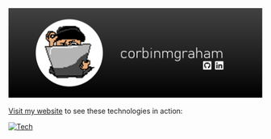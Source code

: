 [![Profile Image](github-logo.png)]()

[Visit my website](https://corbinmgraham.github.io/) to see these technologies in action:

[![Tech](https://skillicons.dev/icons?i=py,tensorflow,pytorch,cpp,cs,c,js,java,aws,r,mysql,react,androidstudio,figma&theme=dark)](https://skillicons.dev)

<!--
## Secret Section

Here's just a little more about me that was a lot too much for my page!

# Hello 👋

> My name is **Corbin Graham** and I am a **Junior studying Computer Science at Iowa State University**.
I enjoy learning new skills and finding ways to apply them.
Currently, I'm learning about language and image processing using machine learning.

> 🔭 Projects I'm currently developing: [Text.](https://github.com/corbinmgraham/text), [DiMG](https://github.com/corbinmgraham/DiMG).

Visit my website [Corbin.ML](https://corbinmgraham.github.io/) to see more about what I've been working on.

### Technologies I'm Using

[![Tech](https://skillicons.dev/icons?i=py,tensorflow,pytorch,cpp,cs,c,js,java&theme=dark)](https://skillicons.dev)

### Technologies I've Used

These are a few of the technologies I've used to develop projects in the past.

[![Tech](https://skillicons.dev/icons?i=java,aws,gitlab,git,css,html,swift,unity,r,eclipse,cmake,django,md,mysql,mongodb,php,jquery,nodejs,react,androidstudio,arduino,figma&theme=dark)](https://skillicons.dev)
-->
